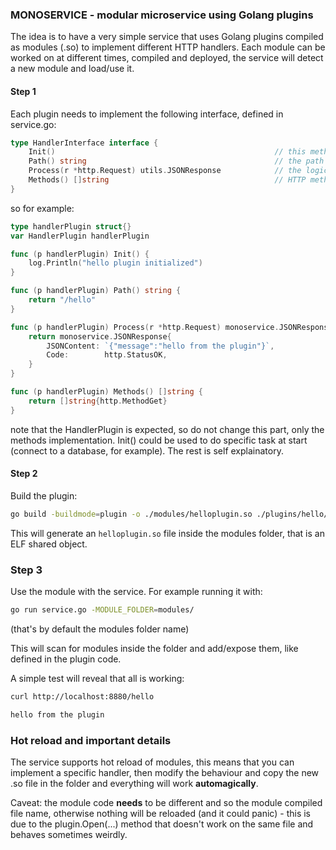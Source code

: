 ### MONOSERVICE - modular microservice using Golang plugins

The idea is to have a very simple service that uses Golang plugins compiled as modules (.so) to implement different HTTP handlers.
Each module can be worked on at different times, compiled and deployed, the service will detect a new module and load/use it.

#### Step 1

Each plugin needs to implement the following interface, defined in service.go:

```go
type HandlerInterface interface {
	Init()                                                 // this method will initialize the module
	Path() string                                          // the path handled
	Process(r *http.Request) utils.JSONResponse 		   // the logic for the handler
	Methods() []string                                     // HTTP methods used
}
```

so for example:

```go
type handlerPlugin struct{}
var HandlerPlugin handlerPlugin

func (p handlerPlugin) Init() {
	log.Println("hello plugin initialized")
}

func (p handlerPlugin) Path() string {
	return "/hello"
}

func (p handlerPlugin) Process(r *http.Request) monoservice.JSONResponse {
	return monoservice.JSONResponse{
		JSONContent: `{"message":"hello from the plugin"}`,
		Code:        http.StatusOK,
	}
}

func (p handlerPlugin) Methods() []string {
	return []string{http.MethodGet}
}
```

note that the HandlerPlugin is expected, so do not change this part, only the methods implementation.
Init() could be used to do specific task at start (connect to a database, for example). The rest is self explainatory.

#### Step 2

Build the plugin:

```sh
go build -buildmode=plugin -o ./modules/helloplugin.so ./plugins/hello/hello_plugin.go
```

This will generate an ```helloplugin.so``` file inside the modules folder, that is an ELF shared object.

### Step 3

Use the module with the service. For example running it with:

```sh
go run service.go -MODULE_FOLDER=modules/
```

(that's by default the modules folder name)

This will scan for modules inside the folder and add/expose them, like defined in the plugin code.

A simple test will reveal that all is working:

```sh
curl http://localhost:8880/hello 

hello from the plugin
```

### Hot reload and important details

The service supports hot reload of modules, this means that you can implement a specific handler, then modify the behaviour and 
copy the new .so file in the folder and everything will work **automagically**.

Caveat: the module code **needs** to be different and so the module compiled file name, otherwise nothing will be reloaded
(and it could panic) - this is due to the plugin.Open(...) method that doesn't work on the same file and behaves sometimes weirdly.

